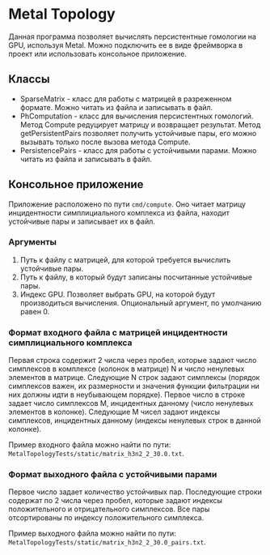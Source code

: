 # Metal Topology
Данная программа позволяет вычислять персистентные гомологии на GPU, используя Metal.
Можно подключить ее в виде фреймворка в проект или использовать консольное приложение.

## Классы
- SparseMatrix - класс для работы с матрицей в разреженном формате. Можно читать из файла и записывать в файл.
- PhComputation  - класс для вычисления персистентных гомологий. Метод Compute редуцирует матрицу и возвращает результат. Метод getPersistentPairs позволяет получить устойчивые пары, его можно вызывать только после вызова метода Compute.
- PersistencePairs - класс для работы с  устойчивыми парами. Можно читать из файла и записывать в файл.


## Консольное приложение
Приложение расположено по пути `cmd/compute`.
Оно читает матрицу инцидентности симплициального комплекса из файла, находит устойчивые пары и записывает их в файл.

### Аргументы
1. Путь к файлу с матрицей, для которой требуется вычислить устойчивые пары.
2. Путь к файлу, в который будут записаны посчитанные устойчивые пары.
3. Индекс GPU. Позволяет выбрать GPU,  на которой будут производиться вычисления. Опциональный аргумент, по умолчанию равен 0.

### Формат входного файла с матрицей инцидентности симплициального комплекса
Первая строка содержит 2 числа через пробел, которые задают число симплексов в комплексе (колонок в матрице) N и число ненулевых элементов в матрице.
Следующие N строк задают симплексы (порядок симплексов важен, их размерности и значения функции фильтрации ни них должны идти в неубывающем порядке). Первое число в строке задает число симплексов M, инцидентных данному (число ненулевых элементов в колонке). Следующие M чисел задают индексы симплексов, инцидентных данному (индексы ненулевых строк в данной колонке). 

Пример входного файла можно найти по пути: `MetalTopologyTests/static/matrix_h3n2_2_30.0.txt`.

### Формат выходного файла с устойчивыми парами
Первое число задает количество устойчивых пар. Последующие строки содержат по 2 числа через пробел, которые задают индексы положительного и отрицательного симплексов. Все пары отсортированы по индексу положительного симплекса.

Пример выходного файла можно найти по пути: `MetalTopologyTests/static/matrix_h3n2_2_30.0_pairs.txt`.